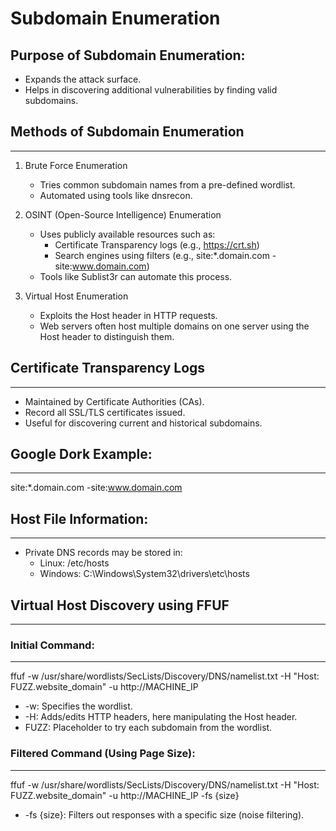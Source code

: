 
# Subdomain Enumeration

## Purpose of Subdomain Enumeration:
- Expands the attack surface.
- Helps in discovering additional vulnerabilities by finding valid subdomains.

## Methods of Subdomain Enumeration
--------------------------------
1. Brute Force Enumeration
   - Tries common subdomain names from a pre-defined wordlist.
   - Automated using tools like dnsrecon.

2. OSINT (Open-Source Intelligence) Enumeration
   - Uses publicly available resources such as:
     - Certificate Transparency logs (e.g., https://crt.sh)
     - Search engines using filters (e.g., site:*.domain.com -site:www.domain.com)
   - Tools like Sublist3r can automate this process.

3. Virtual Host Enumeration
   - Exploits the Host header in HTTP requests.
   - Web servers often host multiple domains on one server using the Host header to distinguish them.

## Certificate Transparency Logs
-----------------------------
- Maintained by Certificate Authorities (CAs).
- Record all SSL/TLS certificates issued.
- Useful for discovering current and historical subdomains.

## Google Dork Example:
--------------------
site:*.domain.com -site:www.domain.com

## Host File Information:
----------------------
- Private DNS records may be stored in:
  - Linux: /etc/hosts
  - Windows: C:\Windows\System32\drivers\etc\hosts

## Virtual Host Discovery using FFUF
---------------------------------

### Initial Command:
----------------
ffuf -w /usr/share/wordlists/SecLists/Discovery/DNS/namelist.txt -H "Host: FUZZ.website_domain" -u http://MACHINE_IP

- -w: Specifies the wordlist.
- -H: Adds/edits HTTP headers, here manipulating the Host header.
- FUZZ: Placeholder to try each subdomain from the wordlist.

### Filtered Command (Using Page Size):
-----------------------------------
ffuf -w /usr/share/wordlists/SecLists/Discovery/DNS/namelist.txt -H "Host: FUZZ.website_domain" -u http://MACHINE_IP -fs {size}

- -fs {size}: Filters out responses with a specific size (noise filtering).
